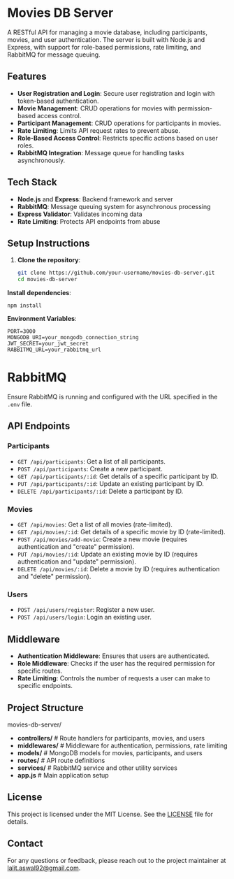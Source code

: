 # Movies DB Server

A RESTful API for managing a movie database, including participants, movies, and user authentication. The server is built with Node.js and Express, with support for role-based permissions, rate limiting, and RabbitMQ for message queuing.

## Features

- **User Registration and Login**: Secure user registration and login with token-based authentication.
- **Movie Management**: CRUD operations for movies with permission-based access control.
- **Participant Management**: CRUD operations for participants in movies.
- **Rate Limiting**: Limits API request rates to prevent abuse.
- **Role-Based Access Control**: Restricts specific actions based on user roles.
- **RabbitMQ Integration**: Message queue for handling tasks asynchronously.

## Tech Stack

- **Node.js** and **Express**: Backend framework and server
- **RabbitMQ**: Message queuing system for asynchronous processing
- **Express Validator**: Validates incoming data
- **Rate Limiting**: Protects API endpoints from abuse

## Setup Instructions

1. **Clone the repository**:

   ```bash
   git clone https://github.com/your-username/movies-db-server.git
   cd movies-db-server


**Install dependencies**:

    npm install

**Environment Variables**:

    PORT=3000
    MONGODB_URI=your_mongodb_connection_string
    JWT_SECRET=your_jwt_secret
    RABBITMQ_URL=your_rabbitmq_url


# RabbitMQ
Ensure RabbitMQ is running and configured with the URL specified in the `.env` file.

## API Endpoints

### Participants
- `GET /api/participants`: Get a list of all participants.
- `POST /api/participants`: Create a new participant.
- `GET /api/participants/:id`: Get details of a specific participant by ID.
- `PUT /api/participants/:id`: Update an existing participant by ID.
- `DELETE /api/participants/:id`: Delete a participant by ID.

### Movies
- `GET /api/movies`: Get a list of all movies (rate-limited).
- `GET /api/movies/:id`: Get details of a specific movie by ID (rate-limited).
- `POST /api/movies/add-movie`: Create a new movie (requires authentication and "create" permission).
- `PUT /api/movies/:id`: Update an existing movie by ID (requires authentication and "update" permission).
- `DELETE /api/movies/:id`: Delete a movie by ID (requires authentication and "delete" permission).

### Users
- `POST /api/users/register`: Register a new user.
- `POST /api/users/login`: Login an existing user.

## Middleware
- **Authentication Middleware**: Ensures that users are authenticated.
- **Role Middleware**: Checks if the user has the required permission for specific routes.
- **Rate Limiting**: Controls the number of requests a user can make to specific endpoints.

## Project Structure

movies-db-server/
- **controllers/**           # Route handlers for participants, movies, and users
- **middlewares/**           # Middleware for authentication, permissions, rate limiting
- **models/**                # MongoDB models for movies, participants, and users
- **routes/**                # API route definitions
- **services/**              # RabbitMQ service and other utility services
- **app.js**                 # Main application setup

## License
This project is licensed under the MIT License. See the [LICENSE](LICENSE) file for details.

## Contact
For any questions or feedback, please reach out to the project maintainer at [lalit.aswal92@gmail.com](mailto:lalit.aswal92@gmail.com).
